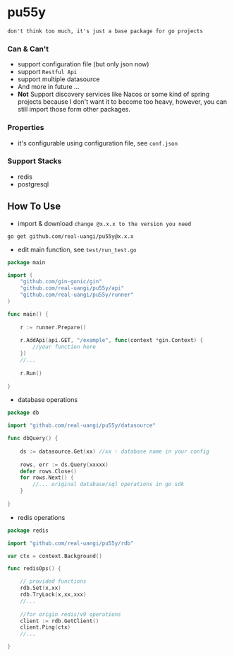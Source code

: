 # pu55y
`don't think too much, it's just a base package for go projects`

### Can & Can't
- support configuration file (but only json now)
- support `Restful Api`
- support multiple datasource
- And more in future ...
- **Not** Support discovery services like Nacos or some kind of spring projects because I don't want it to become too heavy, however, you can still import those form other packages.

### Properties
- it's configurable using configuration file, see `conf.json`

### Support Stacks
- redis
- postgresql



## How To Use
- import & download `change @x.x.x to the version you need`
```shell
go get github.com/real-uangi/pu55y@x.x.x
```
- edit main function, see `test/run_test.go`
```go
package main

import (
	"github.com/gin-gonic/gin"
	"github.com/real-uangi/pu55y/api"
	"github.com/real-uangi/pu55y/runner"
)

func main() {
	
	r := runner.Prepare()
	
	r.AddApi(api.GET, "/example", func(context *gin.Context) {
		//your function here
	})
	//...
	
	r.Run()
	
}
```
- database operations
```go
package db

import "github.com/real-uangi/pu55y/datasource"

func dbQuery() {
	
	ds := datasource.Get(xx) //xx : database name in your config
	
	rows, err := ds.Query(xxxxx)
	defer rows.Close()
	for rows.Next() {
		//... original database/sql operations in go sdk
	}
	
}
```

- redis operations

```go
package redis

import "github.com/real-uangi/pu55y/rdb"

var ctx = context.Background()

func redisOps() {

	// provided functions
	rdb.Set(x,xx)
	rdb.TryLock(x,xx,xxx)
	//...
	
	//for origin redis/v9 operations
	client := rdb.GetClient()
	client.Ping(ctx)
	//...

}
```